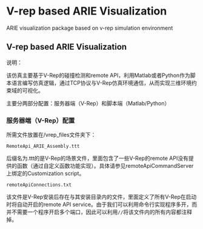 # V-rep based ARIE Visualization
ARIE visualization package based on v-rep simulation environment

## V-rep based ARIE Visualization

说明：

该仿真主要基于V-Rep的碰撞检测和remote API，利用Matlab或者Python作为脚本语言编写仿真逻辑，通过TCP协议与V-Rep仿真环境通信，从而实现三维环境约束域的可视化。



主要分两部分配置：服务器端（V-Rep）和脚本端（Matlab/Python）



### 服务器端（V-Rep）配置

所需文件放置在/vrep_files文件夹下：

```RemoteApi_ARIE_Assembly.ttt```

后缀名为.ttt的是V-Rep的场景文件，里面包含了一些V-Rep的remote API没有提供的函数（通过自定义函数功能实现）。具体请参见remoteApiCommandServer上绑定的Customization script。



```remoteApiConnections.txt```

该文件是V-Rep安装后存在与其安装目录内的文件，里面定义了所有V-Rep在启动时将自动开启的remote API service。由于我们可以利用命令行实现程序多开，而并不需要一个程序开启多个端口，因此可以利用```//```将该文件内的所有内容都注释掉。



